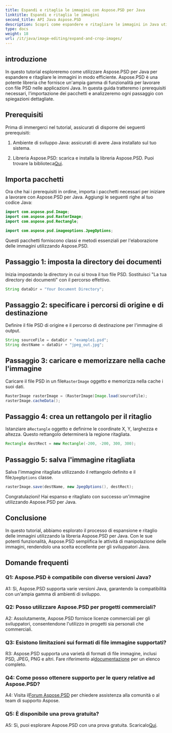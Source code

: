 ```yaml
---
title: Espandi e ritaglia le immagini con Aspose.PSD per Java
linktitle: Espandi e ritaglia le immagini
second_title: API Java Aspose.PSD
description: Scopri come espandere e ritagliare le immagini in Java utilizzando Aspose.PSD. Guida passo passo per un'elaborazione efficiente delle immagini.
type: docs
weight: 18
url: /it/java/image-editing/expand-and-crop-images/
---
```

## introduzione

In questo tutorial esploreremo come utilizzare Aspose.PSD per Java per espandere e ritagliare le immagini in modo efficiente. Aspose.PSD è una potente libreria che fornisce un'ampia gamma di funzionalità per lavorare con file PSD nelle applicazioni Java. In questa guida tratteremo i prerequisiti necessari, l'importazione dei pacchetti e analizzeremo ogni passaggio con spiegazioni dettagliate.

## Prerequisiti

Prima di immergerci nel tutorial, assicurati di disporre dei seguenti prerequisiti:

1. Ambiente di sviluppo Java: assicurati di avere Java installato sul tuo sistema.

2.  Libreria Aspose.PSD: scarica e installa la libreria Aspose.PSD. Puoi trovare la biblioteca[Qui](https://releases.aspose.com/psd/java/).

## Importa pacchetti

Ora che hai i prerequisiti in ordine, importa i pacchetti necessari per iniziare a lavorare con Aspose.PSD per Java. Aggiungi le seguenti righe al tuo codice Java:

```java
import com.aspose.psd.Image;
import com.aspose.psd.RasterImage;
import com.aspose.psd.Rectangle;

import com.aspose.psd.imageoptions.JpegOptions;
```

Questi pacchetti forniscono classi e metodi essenziali per l'elaborazione delle immagini utilizzando Aspose.PSD.

## Passaggio 1: imposta la directory dei documenti

Inizia impostando la directory in cui si trova il tuo file PSD. Sostituisci "La tua directory dei documenti" con il percorso effettivo.

```java
String dataDir = "Your Document Directory";
```

## Passaggio 2: specificare i percorsi di origine e di destinazione

Definire il file PSD di origine e il percorso di destinazione per l'immagine di output.

```java
String sourceFile = dataDir + "example1.psd";
String destName = dataDir + "jpeg_out.jpg";
```

## Passaggio 3: caricare e memorizzare nella cache l'immagine

 Caricare il file PSD in un file`RasterImage` oggetto e memorizza nella cache i suoi dati.

```java
RasterImage rasterImage = (RasterImage)Image.load(sourceFile);
rasterImage.cacheData();
```

## Passaggio 4: crea un rettangolo per il ritaglio

 Istanziare a`Rectangle` oggetto e definirne le coordinate X, Y, larghezza e altezza. Questo rettangolo determinerà la regione ritagliata.

```java
Rectangle destRect = new Rectangle(-200, -200, 300, 300);
```

## Passaggio 5: salva l'immagine ritagliata

 Salva l'immagine ritagliata utilizzando il rettangolo definito e il file`JpegOptions` classe.

```java
rasterImage.save(destName, new JpegOptions(), destRect);
```

Congratulazioni! Hai espanso e ritagliato con successo un'immagine utilizzando Aspose.PSD per Java.

## Conclusione

In questo tutorial, abbiamo esplorato il processo di espansione e ritaglio delle immagini utilizzando la libreria Aspose.PSD per Java. Con le sue potenti funzionalità, Aspose.PSD semplifica le attività di manipolazione delle immagini, rendendolo una scelta eccellente per gli sviluppatori Java.

## Domande frequenti

### Q1: Aspose.PSD è compatibile con diverse versioni Java?

A1: Sì, Aspose.PSD supporta varie versioni Java, garantendo la compatibilità con un'ampia gamma di ambienti di sviluppo.

### Q2: Posso utilizzare Aspose.PSD per progetti commerciali?

A2: Assolutamente, Aspose.PSD fornisce licenze commerciali per gli sviluppatori, consentendone l'utilizzo in progetti sia personali che commerciali.

### Q3: Esistono limitazioni sui formati di file immagine supportati?

 R3: Aspose.PSD supporta una varietà di formati di file immagine, inclusi PSD, JPEG, PNG e altri. Fare riferimento al[documentazione](https://reference.aspose.com/psd/java/) per un elenco completo.

### Q4: Come posso ottenere supporto per le query relative ad Aspose.PSD?

 A4: Visita il[Forum Aspose.PSD](https://forum.aspose.com/c/psd/34) per chiedere assistenza alla comunità o al team di supporto Aspose.

### Q5: È disponibile una prova gratuita?

 A5: Sì, puoi esplorare Aspose.PSD con una prova gratuita. Scaricalo[Qui](https://releases.aspose.com/).